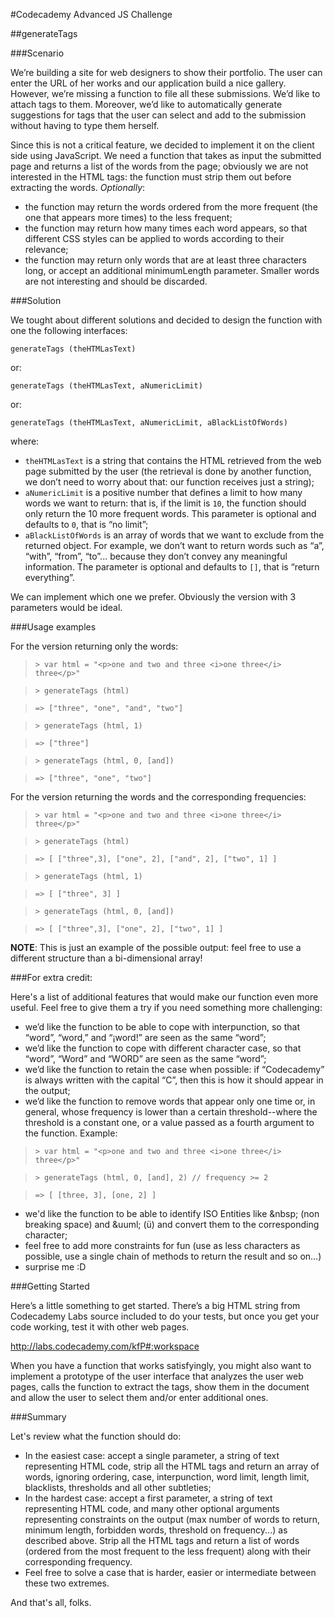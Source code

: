 #Codecademy Advanced JS Challenge

##generateTags


###Scenario

We’re building a site for web designers to show their portfolio. The user can enter the URL of her works and our application build a nice gallery. However, we’re missing a function to file all these submissions. We’d like to attach tags to them. Moreover, we’d like to automatically generate suggestions for tags that the user can select and add to the submission without having to type them herself.

Since this is not a critical feature, we decided to implement it on the client side using JavaScript. We need a function that takes as input the submitted page and returns a list of the words from the page; obviously we are not interested in the HTML tags: the function must strip them out before extracting the words.
*Optionally*:

* the function may return the words ordered from the more frequent (the one that appears more times) to the less frequent;
* the function may return how many times each word appears, so that different CSS styles can be applied to words according to their relevance;
* the function may return only  words that are at least three characters long, or accept an additional minimumLength parameter. Smaller words are not interesting and should be discarded.

###Solution

We tought about different solutions and decided to design the function with one the following interfaces:

`generateTags (theHTMLasText)`

or:

`generateTags (theHTMLasText, aNumericLimit)`

or:

`generateTags (theHTMLasText, aNumericLimit, aBlackListOfWords)`

where:

* `theHTMLasText` is a string that contains the HTML retrieved from the web page submitted by the user (the retrieval is done by another function, we don’t need to worry about that: our function receives just a string);
* `aNumericLimit` is a positive number that defines a limit to how many words we want to return: that is, if the limit is `10`, the function should only return the 10 more frequent words. This parameter is optional and defaults to `0`, that is “no limit”;
* `aBlackListOfWords` is an array of words that we want to exclude from the returned object. For example, we don’t want to return words such as “a”, “with”, “from”, “to”... because they don’t convey any meaningful information. The parameter is optional and defaults to `[]`, that is “return everything”.


We can implement which one we prefer. Obviously the version with 3 parameters would be ideal.

###Usage examples

For the version returning only the words:

>   `> var html = "<p>one and two and three <i>one three</i> three</p>"`

>   `> generateTags (html)`

>   `=> ["three", "one", "and", "two"]`

>    `> generateTags (html, 1)`

>    `=> ["three"]`

>    `> generateTags (html, 0, [and])`

>    `=> ["three", "one", "two"]`

For the version returning the words and the corresponding frequencies:

>   `> var html = "<p>one and two and three <i>one three</i> three</p>"`

>   `> generateTags (html)`

>   `=> [ ["three",3], ["one", 2], ["and", 2], ["two", 1] ]`

>    `> generateTags (html, 1)`

>    `=> [ ["three", 3] ]`

>    `> generateTags (html, 0, [and])`

>    `=> [ ["three",3], ["one", 2], ["two", 1] ]`

**NOTE**: This is just an example of the possible output: feel free to use a different structure than a bi-dimensional array!

###For extra credit:

Here's a list of additional features that would make our function even more useful. Feel free to give them a try if you need something more challenging:

* we’d like the function to be able to cope with interpunction, so that “word”, “word,” and “¡word!” are seen as the same “word”;
* we’d like the function to cope with different character case, so that “word”, “Word” and “WORD” are seen as the same “word”;
* we’d like the function to retain the case when possible: if “Codecademy” is always written with the capital “C”, then this is how it should appear in the output;
* we’d like the function to remove words that appear only one time or, in general, whose frequency is lower than a certain threshold--where the threshold is a constant one, or a value passed as a fourth argument to the function. Example:

>   `> var html = "<p>one and two and three <i>one three</i> three</p>"`

>   `> generateTags (html, 0, [and], 2) // frequency >= 2`

>   `=> [ [three, 3], [one, 2] ]`

* we'd like the function to be able to identify ISO Entities like &amp;nbsp; (non breaking space) and &amp;uuml; (ü) and convert them to the corresponding character;
* feel free to add more constraints for fun (use as less characters as possible, use a single chain of methods to return the result and so on...)
* surprise me :D

###Getting Started

Here’s a little something to get started. There’s a big HTML string from Codecademy Labs source included to do your tests, but once you get your code working, test it with other web pages.

http://labs.codecademy.com/kfP#:workspace

When you have a function that works satisfyingly, you might also want to implement a prototype of the user interface that analyzes the user web pages, calls the function to extract the tags, show them in the document and allow the user to select them and/or enter additional ones.

###Summary

Let's review what the function should do:

* In the easiest case: accept a single parameter, a string of text representing HTML code, strip all the HTML tags and return an array of words, ignoring ordering, case, interpunction, word limit, length limit, blacklists, thresholds and all other subtleties;
* In the hardest case: accept a first parameter, a string of text representing HTML code, and many other optional arguments representing constraints on the output (max number of words to return, minimum length, forbidden words, threshold on frequency...) as described above. Strip all the HTML tags and return a list of words (ordered from the most frequent to the less frequent) along with their corresponding frequency.
* Feel free to solve a case that is harder, easier or intermediate between these two extremes.

And that's all, folks.
